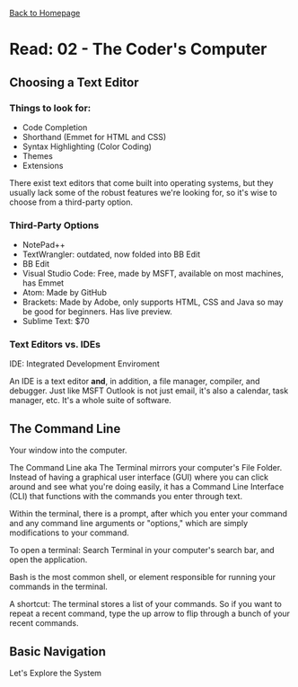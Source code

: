 [Back to Homepage](https://alysondorfman.github.io/reading-notes/)

# Read: 02 - The Coder's Computer


## Choosing a Text Editor

### Things to look for: 

* Code Completion 
* Shorthand (Emmet for HTML and CSS)
* Syntax Highlighting (Color Coding)
* Themes
* Extensions

There exist text editors that come built into operating systems, but they usually lack some of the robust features we're looking for, so it's wise to choose from a third-party option.

### Third-Party Options

* NotePad++
* TextWrangler: outdated, now folded into BB Edit
* BB Edit
* Visual Studio Code: Free, made by MSFT, available on most machines, has Emmet
* Atom: Made by GitHub
* Brackets: Made by Adobe, only supports HTML, CSS and Java so may be good for beginners. Has live preview.
* Sublime Text: $70

### Text Editors vs. IDEs

IDE: Integrated Development Enviroment

An IDE is a text editor **and**, in addition, a file manager, compiler, and debugger. Just like MSFT Outlook is not just email, it's also a calendar, task manager, etc. It's a whole suite of software.

## The Command Line
Your window into the computer.

The Command Line aka The Terminal mirrors your computer's File Folder. Instead of having a graphical user interface (GUI) where you can click around and see what you're doing easily, it has a Command Line Interface (CLI) that functions with the commands you enter through text.

Within the terminal, there is a prompt, after which you enter your command and any command line arguments or "options," which are simply modifications to your command. 

To open a terminal: Search Terminal in your computer's search bar, and open the application.

Bash is the most common shell, or element responsible for running your commands in the terminal. 

A shortcut: The terminal stores a list of your commands. So if you want to repeat a recent command, type the up arrow to flip through a bunch of your recent commands. 

## Basic Navigation
Let's Explore the System




